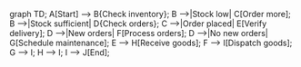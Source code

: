 graph TD;
    A[Start] --> B{Check inventory};
    B -->|Stock low| C[Order more];
    B -->|Stock sufficient| D{Check orders};
    C -->|Order placed| E[Verify delivery];
    D -->|New orders| F[Process orders];
    D -->|No new orders| G[Schedule maintenance];
    E --> H[Receive goods];
    F --> I[Dispatch goods];
    G --> I;
    H --> I;
    I --> J[End];
